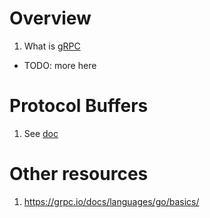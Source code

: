 # Overview
1. What is [gRPC](https://grpc.io/docs/languages/go/basics/)


- TODO: more here


# Protocol Buffers
1. See [doc](./protobuf.md)


# Other resources
1. https://grpc.io/docs/languages/go/basics/
